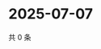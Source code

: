 # 2025-07-07

共 0 条

<!-- BEGIN ZHIHUQUESTIONS -->
<!-- 最后更新时间 Mon Jul 07 2025 18:13:51 GMT+0800 (China Standard Time) -->

<!-- END ZHIHUQUESTIONS -->
